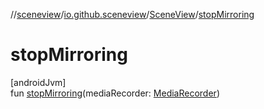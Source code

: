 //[sceneview](../../../index.md)/[io.github.sceneview](../index.md)/[SceneView](index.md)/[stopMirroring](stop-mirroring.md)

# stopMirroring

[androidJvm]\
fun [stopMirroring](stop-mirroring.md)(mediaRecorder: [MediaRecorder](https://developer.android.com/reference/kotlin/android/media/MediaRecorder.html))
